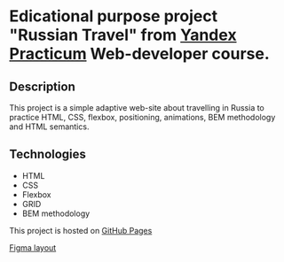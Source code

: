 # Edicational purpose project "Russian Travel" from [Yandex Practicum](https://practicum.yandex.ru/) Web-developer course.

## Description
This project is a simple adaptive web-site about travelling in Russia to practice HTML, CSS, flexbox, positioning, animations, BEM methodology and HTML semantics.

## Technologies
* HTML
* CSS
* Flexbox
* GRID
* BEM methodology

This project is hosted on [GitHub Pages](https://irinagarmaeva.github.io/russian-travel/)

[Figma layout ](https://www.figma.com/file/5S2WSbEFL6awjVWJ0NWL8Q/Sprint-3_-Russia-_-desktop-mobile?node-id=28503%3A0)
